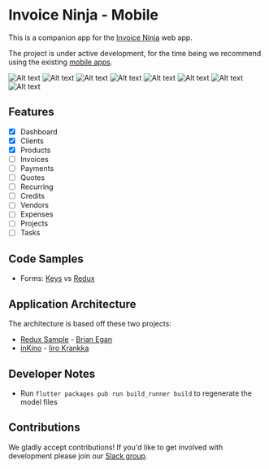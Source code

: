 # Invoice Ninja - Mobile

This is a companion app for the [Invoice Ninja](https://github.com/invoiceninja/invoiceninja) web app.

The project is under active development, for the time being we recommend using the existing [mobile apps](https://www.invoiceninja.com/iphone-android/).

![Alt text](samples/screenshots/screenshot_01.png?raw=true "Product List")
![Alt text](samples/screenshots/screenshot_02.png?raw=true "Edit Product")
![Alt text](samples/screenshots/screenshot_03.png?raw=true "Drawer")
![Alt text](samples/screenshots/screenshot_04.png?raw=true "Dashboard")
![Alt text](samples/screenshots/screenshot_05.png?raw=true "Client Overview")
![Alt text](samples/screenshots/screenshot_06.png?raw=true "Contact Details")
![Alt text](samples/screenshots/screenshot_07.png?raw=true "Edit Contacts")
![Alt text](samples/screenshots/screenshot_08.png?raw=true "New Invoice")

## Features

- [x] Dashboard
- [x] Clients
- [x] Products
- [ ] Invoices
- [ ] Payments
- [ ] Quotes
- [ ] Recurring
- [ ] Credits
- [ ] Vendors
- [ ] Expenses
- [ ] Projects
- [ ] Tasks

## Code Samples

- Forms: [Keys](https://github.com/invoiceninja/flutter-mobile/blob/master/samples/form_keys.dart) vs [Redux](https://github.com/invoiceninja/flutter-mobile/blob/master/samples/form_redux.dart)

## Application Architecture

The architecture is based off these two projects:

- [Redux Sample](https://github.com/brianegan/flutter_architecture_samples/tree/master/example/redux) - [Brian Egan](https://twitter.com/brianegan)
- [inKino](https://github.com/roughike/inKino) - [Iiro Krankka](https://twitter.com/koorankka)

## Developer Notes
- Run `flutter packages pub run build_runner build` to regenerate the model files

## Contributions

We gladly accept contributions! If you'd like to get involved with development please join our [Slack group](http://slack.invoiceninja.com/).